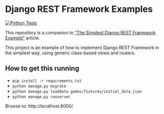 # Django REST Framework Examples

[![Python Tests](https://github.com/cyface/simplest-django-rest-framework-example/actions/workflows/run_tests.yml/badge.svg)](https://github.com/cyface/simplest-django-rest-framework-example/actions/workflows/run_tests.yml)

This repository is a companion to ["The Simplest Django REST Framework Example"](https://timlwhite.medium.com/the-simplest-django-rest-framework-example-c67cecc88400) article.

This project is an example of how to implement Django REST Framework in the simplest way, using generic class-based views and routers.
## How to get this running

* `pip install -r requirements.txt`
* `python manage.py migrate`
* `python manage.py loaddata games/fixtures/initial_data.json`
* `python manage.py runserver`

Browse to: http://localhost:8000/
